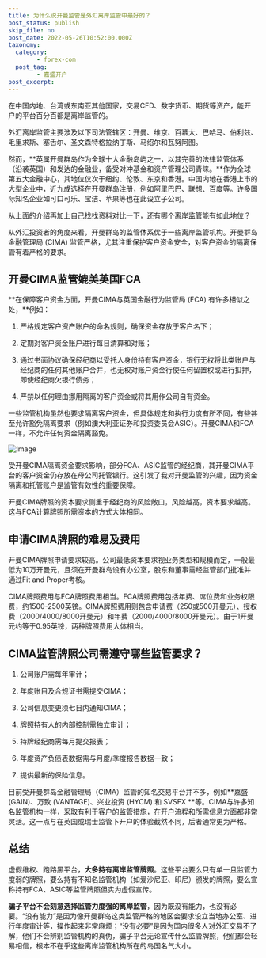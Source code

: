 ```yaml
---
title: 为什么说开曼监管是外汇离岸监管中最好的？
post_status: publish
skip_file: no
post_date: 2022-05-26T10:52:00.000Z
taxonomy:
  category:
        - forex-com
  post_tag:
        - 嘉盛开户
post_excerpt: 
---
```

在中国内地、台湾或东南亚其他国家，交易CFD、数字货币、期货等资产，能开户的平台百分百都是离岸监管的。

外汇离岸监管主要涉及以下司法管辖区：开曼、维京、百慕大、巴哈马、伯利兹、毛里求斯、塞舌尔、圣文森特格拉纳丁斯、马绍尔和瓦努阿图。

然而，**英属开曼群岛作为全球十大金融岛屿之一，以其完善的法律监管体系（沿袭英国）和发达的金融业，备受对冲基金和资产管理公司青睐。**作为全球第五大金融中心，其地位仅次于纽约、伦敦、东京和香港。中国内地在香港上市的大型企业中，近九成选择在开曼群岛注册，例如阿里巴巴、联想、百度等。许多国际知名企业如可口可乐、宝洁、苹果等也在此设立子公司。

从上面的介绍再加上自己找找资料对比一下，还有哪个离岸监管能有如此地位？

从外汇投资者的角度来看，开曼群岛的监管体系优于一些离岸监管机构。开曼群岛金融管理局 (CIMA) 监管严格，尤其注重保护客户资金安全，对客户资金的隔离保管有着严格的要求。

## 开曼CIMA监管媲美英国FCA

**在保障客户资金方面，开曼CIMA与英国金融行为监管局 (FCA) 有许多相似之处，**例如：

1. 严格规定客户资产账户的命名规则，确保资金存放于客户名下；

1. 定期对客户资金账户进行每日清算和对账；

1. 通过书面协议确保经纪商以受托人身份持有客户资金，银行无权将此类账户与经纪商的任何其他账户合并，也无权对账户资金行使任何留置权或进行扣押，即使经纪商欠银行债务；

1. 严禁以任何理由挪用隔离的客户资金或将其用作公司自有资金。

一些监管机构虽然也要求隔离客户资金，但具体规定和执行力度有所不同，有些甚至允许豁免隔离要求（例如澳大利亚证券和投资委员会ASIC）。开曼CIMA和FCA一样，不允许任何资金隔离豁免。

![Image](https://prod-files-secure.s3.us-west-2.amazonaws.com/39ed1227-6d7d-4570-be36-9ccd4a2c4241/bd849744-3fcb-4a37-8312-357962c8f065/image.png?X-Amz-Algorithm=AWS4-HMAC-SHA256&X-Amz-Content-Sha256=UNSIGNED-PAYLOAD&X-Amz-Credential=ASIAZI2LB4666HVIFUUT%2F20250615%2Fus-west-2%2Fs3%2Faws4_request&X-Amz-Date=20250615T041347Z&X-Amz-Expires=3600&X-Amz-Security-Token=IQoJb3JpZ2luX2VjEFMaCXVzLXdlc3QtMiJIMEYCIQCimiN%2BAaOa87Dcc9gq%2BbxvgbyiE28VQBIPMCf2xfg3tAIhAIzbQCdJGAaPZ%2BuFZOqXG2GOYm3JnJ7WlHdcs2RBegV3Kv8DCDwQABoMNjM3NDIzMTgzODA1Igz5Fx8dQdu4RC0apTgq3AOLwk%2FtkeUReoRZeSIZy%2Becsu8pOe8w5ZLquaOLBQT%2B5rZALTwA5POIrnq2IzXFMaRz%2FaCrsVlKKMpxyy0%2FqS4uKgBSm3Jcwkohqbg2V7CJcXXmqG0B%2F%2Fj96GxSaDB14%2BV9dn9fGz6CmiziIe2Pcit4pDoXlVWFThcZ%2FzB22fa4hmLfB%2Fhv8VhcnGeLy6wCtXy%2BI8mhGnXpuOFVHe%2FD873pzmWTPV%2F5weeaV4MI4%2BEG5Uc%2FdLTJg0501gM7BbaGcOVgUwdBzeKzREil%2FIkEbZQldFW36BDbFNrrRaTKTFMz%2Foz%2F%2Fxve0YgGUgfdXsDYJBDTeq3FDH1iS4OLjg9jbS7KvmN99cJLAezB4N%2BrWpVQr0mlOWc7ugkdXUPjHZwfB7HDBcK2vv9KfJsXhAs%2BYnf2DNYopwKvdWdMw8%2Fr21Kr%2FE7wHZnSvKekRdhzWvBxavQrKZFtZDkuoW9JTZ%2FwRW%2FE22KRYQbN00LD4R0eyoSoFBTwARW7VZnCUgxJJ2H5RVOfppDmxWftA6csdTHheCDAGLRKddQl34XyLZirSxYjkORgFZZ8AI7KnlKqDVOxeWkN%2BWzNFsoJAqTCTz%2FhbcPL0FYwsCpRgHvFTya2WbAfnvu6HhoDM6r0LeralTDp4rjCBjqkAdrGP0Er5gsdDWWAK35EVgTR1EK%2F1se%2BMnnxnvIP8KJQvNurLHFoqVOMl7D3S51k0Cb6T8BGmT2LQY2WD2PBzkSbKqrXgWmlsgeecJSEka7kCdpg%2FHutTF%2BU3lZwCQdgCn6i7nJYLMm1nNMvXHHglyaA8c9G3bwYiHqusjcp%2FHWqBwEIy53Iy0E%2FB%2B5Owe8q09RzEyTOS90hBMe2LfHcuVEKDY9k&X-Amz-Signature=7cc4f7e50bde6d5d6ca8e5180195885bf51658c793048bcf96dbf2ed807d71b4&X-Amz-SignedHeaders=host&x-amz-checksum-mode=ENABLED&x-id=GetObject)

受开曼CIMA隔离资金要求影响，部分FCA、ASIC监管的经纪商，其开曼CIMA平台的客户资金仍存放在母公司托管银行。这引发了我对开曼监管的兴趣，因为资金隔离和托管账户是监管有效性的重要保障。

开曼CIMA牌照的资本要求侧重于经纪商的风险敞口，风险越高，资本要求越高。这与FCA计算牌照所需资本的方式大体相同。

## **申请CIMA牌照的难易及费用**

开曼CIMA牌照申请要求较高。公司最低资本要求视业务类型和规模而定，一般最低为10万开曼元，且须在开曼群岛设有办公室，股东和董事需经监管部门批准并通过Fit and Proper考核。

CIMA牌照费用与FCA牌照费用相当。FCA牌照费用包括年费、席位费和业务权限费，约1500-2500英镑。CIMA牌照费用则包含申请费（250或500开曼元）、授权费（2000/4000/8000开曼元）和年费（2000/4000/8000开曼元）。由于1开曼元约等于0.95英镑，两种牌照费用大体相当。

## CIMA监管牌照公司需遵守哪些监管要求？

1. 公司账户需每年审计；

1. 年度账目及合规证书需提交CIMA；

1. 公司信息变更须七日内通知CIMA；

1. 牌照持有人的内部控制需独立审计；

1. 持牌经纪商需每月提交报表；

1. 年度资产负债表数据需与月度/季度报告数据一致；

1. 提供最新的保险信息。

目前受开曼群岛金融管理局（CIMA）监管的知名交易平台并不多，例如**嘉盛 (GAIN)、万致 (VANTAGE)、兴业投资 (HYCM) 和 SVSFX **等。CIMA与许多知名监管机构一样，采取有利于客户的监管措施，在开户流程和所需信息方面都非常灵活。这一点与在英国或瑞士监管下开户的体验截然不同，后者通常更为严格。

## 总结

虚假维权、跑路黑平台，**大多持有离岸监管牌照**。这些平台要么只有单一且监管力度弱的牌照，要么持有不知名监管机构（如爱沙尼亚、印尼）颁发的牌照，要么宣称持有FCA、ASIC等监管牌照但实为虚假宣传。

**骗子平台不会刻意选择监管力度强的离岸监管**，因为既没有能力，也没有必要。“没有能力”是因为像开曼群岛这类监管严格的地区会要求设立当地办公室、进行年度审计等，操作起来非常麻烦；“没有必要”是因为国内很多人对外汇交易不了解，他们不会辨别监管机构的真伪，骗子平台无论宣传什么监管牌照，他们都会轻易相信，根本不在乎这些离岸监管机构所在的岛国名气大小。